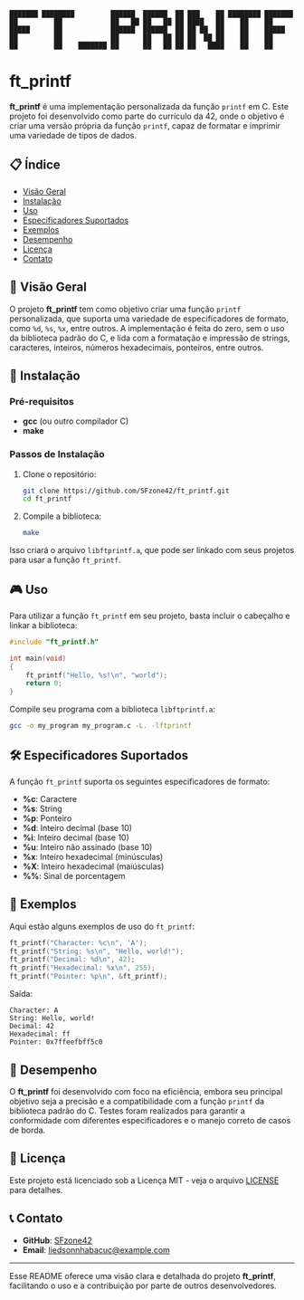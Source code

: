     ███████ ████████         ██████  ██████  ██ ███    ██ ████████ ███████ 
    ██         ██            ██   ██ ██   ██ ██ ████   ██    ██    ██      
    █████      ██            ██████  ██████  ██ ██ ██  ██    ██    █████   
    ██         ██            ██      ██   ██ ██ ██  ██ ██    ██    ██      
    ██         ██    ███████ ██      ██   ██ ██ ██   ████    ██    ██      
                                                                       
                                                                       

# ft_printf

**ft_printf** é uma implementação personalizada da função `printf` em C. Este projeto foi desenvolvido como parte do currículo da 42, onde o objetivo é criar uma versão própria da função `printf`, capaz de formatar e imprimir uma variedade de tipos de dados.

## 📋 Índice

- [Visão Geral](#visão-geral)
- [Instalação](#instalação)
- [Uso](#uso)
- [Especificadores Suportados](#especificadores-suportados)
- [Exemplos](#exemplos)
- [Desempenho](#desempenho)
- [Licença](#licença)
- [Contato](#contato)

## 🌟 Visão Geral

O projeto **ft_printf** tem como objetivo criar uma função `printf` personalizada, que suporta uma variedade de especificadores de formato, como `%d`, `%s`, `%x`, entre outros. A implementação é feita do zero, sem o uso da biblioteca padrão do C, e lida com a formatação e impressão de strings, caracteres, inteiros, números hexadecimais, ponteiros, entre outros.

## 🚀 Instalação

### Pré-requisitos

- **gcc** (ou outro compilador C)
- **make**

### Passos de Instalação

1. Clone o repositório:
    ```bash
    git clone https://github.com/SFzone42/ft_printf.git
    cd ft_printf
    ```

2. Compile a biblioteca:
    ```bash
    make
    ```

Isso criará o arquivo `libftprintf.a`, que pode ser linkado com seus projetos para usar a função `ft_printf`.

## 🎮 Uso

Para utilizar a função `ft_printf` em seu projeto, basta incluir o cabeçalho e linkar a biblioteca:

```c
#include "ft_printf.h"

int main(void)
{
    ft_printf("Hello, %s!\n", "world");
    return 0;
}
```

Compile seu programa com a biblioteca `libftprintf.a`:

```bash
gcc -o my_program my_program.c -L. -lftprintf
```

## 🛠️ Especificadores Suportados

A função `ft_printf` suporta os seguintes especificadores de formato:

- **%c**: Caractere
- **%s**: String
- **%p**: Ponteiro
- **%d**: Inteiro decimal (base 10)
- **%i**: Inteiro decimal (base 10)
- **%u**: Inteiro não assinado (base 10)
- **%x**: Inteiro hexadecimal (minúsculas)
- **%X**: Inteiro hexadecimal (maiúsculas)
- **%%**: Sinal de porcentagem

## 📂 Exemplos

Aqui estão alguns exemplos de uso do `ft_printf`:

```c
ft_printf("Character: %c\n", 'A');
ft_printf("String: %s\n", "Hello, world!");
ft_printf("Decimal: %d\n", 42);
ft_printf("Hexadecimal: %x\n", 255);
ft_printf("Pointer: %p\n", &ft_printf);
```

Saída:

```
Character: A
String: Hello, world!
Decimal: 42
Hexadecimal: ff
Pointer: 0x7ffeefbff5c0
```

## 🚀 Desempenho

O **ft_printf** foi desenvolvido com foco na eficiência, embora seu principal objetivo seja a precisão e a compatibilidade com a função `printf` da biblioteca padrão do C. Testes foram realizados para garantir a conformidade com diferentes especificadores e o manejo correto de casos de borda.

## 📄 Licença

Este projeto está licenciado sob a Licença MIT - veja o arquivo [LICENSE](LICENSE) para detalhes.

## 📞 Contato

- **GitHub**: [SFzone42](https://github.com/SFzone42)
- **Email**: liedsonnhabacuc@example.com

---

Esse README oferece uma visão clara e detalhada do projeto **ft_printf**, facilitando o uso e a contribuição por parte de outros desenvolvedores.
